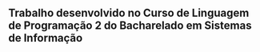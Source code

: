 ## Trabalho desenvolvido no Curso de Linguagem de Programação 2 do Bacharelado em Sistemas de Informação


